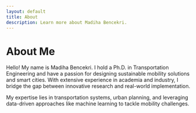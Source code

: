 ```yaml
---
layout: default
title: About
description: Learn more about Madiha Bencekri.
---
```


<h1>About Me</h1>
<p>
  Hello! My name is Madiha Bencekri. I hold a Ph.D. in Transportation Engineering and have a passion for designing sustainable mobility solutions and smart cities. With extensive experience in academia and industry, I bridge the gap between innovative research and real-world implementation.
</p>
<p>
  My expertise lies in transportation systems, urban planning, and leveraging data-driven approaches like machine learning to tackle mobility challenges.
</p>
